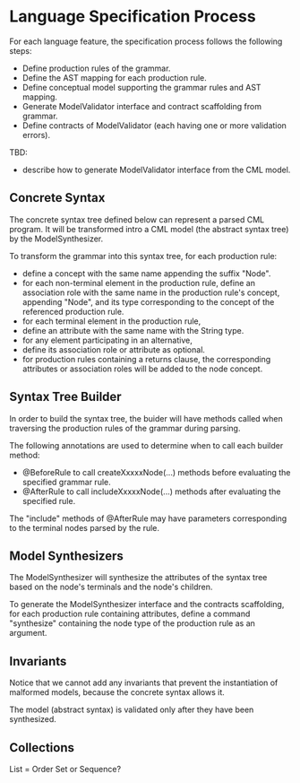 
# Language Specification Process

For each language feature, the specification process follows the following steps:
- Define production rules of the grammar.
- Define the AST mapping for each production rule.
- Define conceptual model supporting the grammar rules and AST mapping.
- Generate ModelValidator interface and contract scaffolding from grammar.
- Define contracts of ModelValidator (each having one or more validation errors).

TBD:
- describe how to generate ModelValidator interface from the CML model.

## Concrete Syntax

The concrete syntax tree defined below can represent a parsed CML program.
It will be transformed intro a CML model (the abstract syntax tree) by the ModelSynthesizer.

To transform the grammar into this syntax tree, for each production rule:
- define a concept with the same name appending the suffix "Node".
- for each non-terminal element in the production rule,
  define an association role with the same name in the production rule's concept,
  appending "Node",
  and its type corresponding to the concept of the referenced production rule.
- for each terminal element in the production rule,
- define an attribute with the same name with the String type.
- for any element participating in an alternative,
- define its association role or attribute as optional.
- for production rules containing a returns clause,
  the corresponding attributes or association roles will be added to the node concept.

## Syntax Tree Builder

In order to build the syntax tree, the buider will have methods called when traversing the production rules of the grammar during parsing.

The following annotations are used to determine when to call each builder method:
- @BeforeRule to call createXxxxxNode(...) methods before evaluating the specified grammar rule.
- @AfterRule to call includeXxxxxNode(...) methods after evaluating the specified rule.

The "include" methods of @AfterRule may have parameters corresponding to the terminal nodes parsed by the rule.

## Model Synthesizers

The ModelSynthesizer will synthesize the attributes of the syntax tree based on the node's terminals and the node's children.

To generate the ModelSynthesizer interface and the contracts scaffolding, for each production rule containing attributes, define a command "synthesize" containing the node type of the production rule as an argument.

## Invariants

Notice that we cannot add any invariants that prevent the instantiation of malformed models,
because the concrete syntax allows it.

The model (abstract syntax) is validated only after they have been synthesized.

## Collections

List = Order Set or Sequence?
